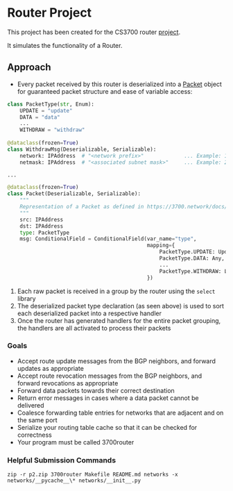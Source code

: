 # Router Project

This project has been created for the CS3700 router [project](https://3700.network/docs/projects/router/).

It simulates the functionality of a Router.

## Approach

* Every packet received by this router is deserialized into a [Packet](./networks/packet.py) object for guaranteed packet structure and 
ease of variable access:

```python
class PacketType(str, Enum):
    UPDATE = "update"
    DATA = "data"
    ...    
    WITHDRAW = "withdraw"
    
@dataclass(frozen=True)
class WithdrawMsg(Deserializable, Serializable):
    network: IPAddress  # "<network prefix>"             ... Example: 12.0.0.0
    netmask: IPAddress  # "<associated subnet mask>"     ... Example: 255.0.0.0

...

@dataclass(frozen=True)
class Packet(Deserializable, Serializable):
    """
    Representation of a Packet as defined in https://3700.network/docs/projects/router/
    """
    src: IPAddress
    dst: IPAddress
    type: PacketType
    msg: ConditionalField = ConditionalField(var_name="type",
                                             mapping={
                                                 PacketType.UPDATE: UpdateMsg,
                                                 PacketType.DATA: Any,
                                                 ...
                                                 PacketType.WITHDRAW: List[WithdrawMsg]
                                             })
```

1. Each raw packet is received in a group by the router using the `select` library
2. The deserialized packet type declaration (as seen above) is used to sort each deserialized packet into a respective 
handler 
3. Once the router has generated handlers for the entire packet grouping, the handlers are all activated to process 
their packets

### Goals

* Accept route update messages from the BGP neighbors, and forward updates as appropriate
* Accept route revocation messages from the BGP neighbors, and forward revocations as appropriate
* Forward data packets towards their correct destination
* Return error messages in cases where a data packet cannot be delivered
* Coalesce forwarding table entries for networks that are adjacent and on the same port
* Serialize your routing table cache so that it can be checked for correctness
* Your program must be called 3700router

### Helpful Submission Commands

`zip -r p2.zip 3700router Makefile README.md networks -x networks/__pycache__\* networks/__init__.py`
